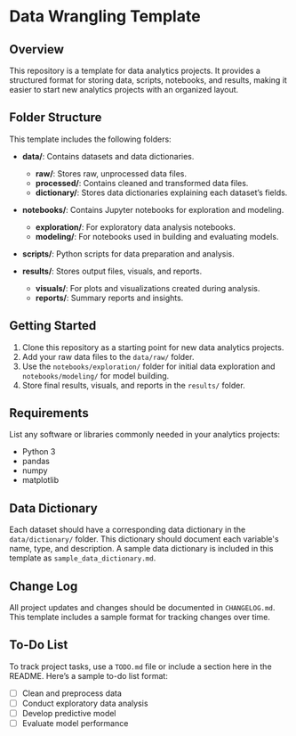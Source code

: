 # Data Wrangling Template

## Overview
This repository is a template for data analytics projects. It provides a structured format for storing data, scripts, notebooks, and results, making it easier to start new analytics projects with an organized layout.

## Folder Structure
This template includes the following folders:

- **data/**: Contains datasets and data dictionaries.
  - **raw/**: Stores raw, unprocessed data files.
  - **processed/**: Contains cleaned and transformed data files.
  - **dictionary/**: Stores data dictionaries explaining each dataset’s fields.
  
- **notebooks/**: Contains Jupyter notebooks for exploration and modeling.
  - **exploration/**: For exploratory data analysis notebooks.
  - **modeling/**: For notebooks used in building and evaluating models.
  
- **scripts/**: Python scripts for data preparation and analysis.

- **results/**: Stores output files, visuals, and reports.
  - **visuals/**: For plots and visualizations created during analysis.
  - **reports/**: Summary reports and insights.

## Getting Started
1. Clone this repository as a starting point for new data analytics projects.
2. Add your raw data files to the `data/raw/` folder.
3. Use the `notebooks/exploration/` folder for initial data exploration and `notebooks/modeling/` for model building.
4. Store final results, visuals, and reports in the `results/` folder.

## Requirements
List any software or libraries commonly needed in your analytics projects:
- Python 3
- pandas
- numpy
- matplotlib

## Data Dictionary
Each dataset should have a corresponding data dictionary in the `data/dictionary/` folder. This dictionary should document each variable's name, type, and description. A sample data dictionary is included in this template as `sample_data_dictionary.md`.

## Change Log
All project updates and changes should be documented in `CHANGELOG.md`. This template includes a sample format for tracking changes over time.

## To-Do List
To track project tasks, use a `TODO.md` file or include a section here in the README. Here’s a sample to-do list format:

- [ ] Clean and preprocess data
- [ ] Conduct exploratory data analysis
- [ ] Develop predictive model
- [ ] Evaluate model performance
